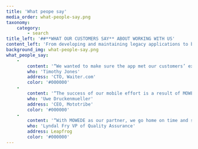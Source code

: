 ```yaml
---
title: 'What peope say'
media_order: what-people-say.png
taxonomy:
    category:
        - search
title_left: '##**WHAT OUR CUSTOMERS SAY** ABOUT WORKING WITH US'
content_left: 'From developing and maintaining legacy applications to building new technology stacks like Blockchain, we’ve been able to make our services a business competitive advantage for our clients. Here’s a look at some of the things our clients are saying about MOWEDE.'
background_img: what-people-say.png
what_people_say:
    -
        content: '“We wanted to make sure the app met our customers’ expectations; MOWEDE delivered.”'
        who: 'Timothy Jones'
        address: 'CTO, Waiter.com'
        color: '#000000'
    -
        content: '“The success of our mobile effort is a result of MOWEDE''s expertise in software development and testing.” '
        who: 'Uwe Druckenmueller'
        address: 'CEO, Mototribe'
        color: '#000000'
    -
        content: '“With MOWEDE as our partner, we go home on time and sleep well at night.”'
        who: 'Lyndal Fry VP of Quality Assurance'
        address: Leapfrog
        color: '#000000'
---
```


